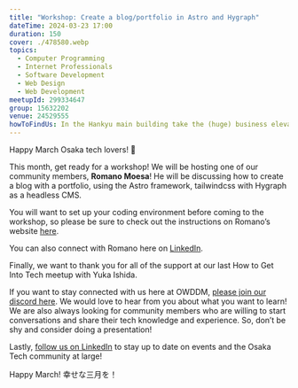 ```yaml
---
title: "Workshop: Create a blog/portfolio in Astro and Hygraph"
dateTime: 2024-03-23 17:00
duration: 150
cover: ./478580.webp
topics:
  - Computer Programming
  - Internet Professionals
  - Software Development
  - Web Design
  - Web Development
meetupId: 299334647
group: 15632202
venue: 24529555
howToFindUs: In the Hankyu main building take the (huge) business elevator to the 15th floor Skylobby. Then take the far-back elevator to the 35th floor to join us in the Cybozu Office.
---
```


Happy March Osaka tech lovers! 👾

This month, get ready for a workshop! We will be hosting one of our community members, **Romano Moesa**! He will be discussing how to create a blog with a portfolio, using the Astro framework, tailwindcss with Hygraph as a headless CMS.

You will want to set up your coding environment before coming to the workshop, so please be sure to check out the instructions on Romano’s website [here](https://owddm-workshop.netlify.app/).

You can also connect with Romano here on [LinkedIn](https://www.linkedin.com/in/romanomoesa/).

Finally, we want to thank you for all of the support at our last How to Get Into Tech meetup with Yuka Ishida.

If you want to stay connected with us here at OWDDM, [please join our discord here](https://discord.gg/HNHjCa5tGB). We would love to hear from you about what you want to learn! We are also always looking for community members who are willing to start conversations and share their tech knowledge and experience. So, don’t be shy and consider doing a presentation!

Lastly, [follow us on LinkedIn](https://www.linkedin.com/company/99021771/admin/feed/posts/) to stay up to date on events and the Osaka Tech community at large!

Happy March!
幸せな三月を！
